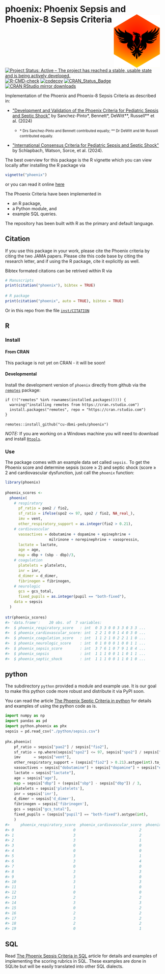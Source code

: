 <!-- README.md is generated from README.Rmd. Please edit that file -->



# phoenix: Phoenix Sepsis and Phoenix-8 Sepsis Criteria <img src="man/figures/hexsticker.png" width="150px" align="right"/>

[![Project Status: Active – The project has reached a stable, usable state and is being actively developed.](http://www.repostatus.org/badges/latest/active.svg)](https://www.repostatus.org/#active)
[![R-CMD-check](https://github.com/CU-DBMI-Peds/phoenix/actions/workflows/R-CMD-check.yaml/badge.svg)](https://github.com/CU-DBMI-Peds/phoenix/actions/workflows/R-CMD-check.yaml)
[![codecov](https://codecov.io/gh/CU-DBMI-Peds/phoenix/graph/badge.svg?token=PKLXJ9SQOD)](https://app.codecov.io/gh/CU-DBMI-Peds/phoenix)
[![CRAN_Status_Badge](https://www.r-pkg.org/badges/version/phoenix)](https://cran.r-project.org/package=phoenix)
[![CRAN RStudio mirror downloads](http://cranlogs.r-pkg.org/badges/phoenix)](http://www.r-pkg.org/pkg/phoenix)

Implementation of the Phoenix and Phoenix-8 Sepsis Criteria as
described in:

* ["Development and Validation of the Phoenix Criteria for Pediatric Sepsis and Septic Shock"](doi:10.1001/jama.2024.0196) by Sanchez-Pinto&ast;, Bennett&ast;, DeWitt&ast;&ast;, Russell&ast;&ast; et al. (2024)

  * <small> &ast; Drs Sanchez-Pinto and Bennett contributed equally; &ast;&ast; Dr DeWitt and Mr Russell contributed equally.</small>

* ["International Consensus Criteria for Pediatric Sepsis and Septic Shock"](doi:10.1001/jama.2024.0179) by Schlapbach, Watson, Sorce, et al. (2024).

The best overview for this package is the R vignette which you can view locally
after installing the R package via
```r
vignette("phoenix")
```
or you can read it online
[here](https://cu-dbmi-peds.github.io/phoenix/articles/phoenix.html)

The Phoenix Criteria have been implemented in

* an R package,
* a Python module, and
* example SQL queries.

The repository has been built with R as the primary and default language.

## Citation
If you use this package in your work, please cite the Phoenix criteria by citing
the two JAMA papers.  Please cite this code base by citing the research letter,
and if using the R package, cite it explicitly as well.

Bibtex formated citations can be retrived within R via

```r
# Manuscripts
print(citation("phoenix"), bibtex = TRUE)

# R package
print(citation("phoenix", auto = TRUE), bibtex = TRUE)
```
Or in this repo from the file
[`inst/CITATION`](https://github.com/CU-DBMI-Peds/phoenix/blob/main/inst/CITATION)


## R

### Install

#### From CRAN
This package is not yet on CRAN - it will be soon!

#### Developmental
Install the development version of `phoenix` directly from github via the
[`remotes`](https://github.com/r-lib/remotes/) package:

    if (!("remotes" %in% rownames(installed.packages()))) {
      warning("installing remotes from https://cran.rstudio.com")
      install.packages("remotes", repo = "https://cran.rstudio.com")
    }

    remotes::install_github("cu-dbmi-peds/phoenix")

*NOTE:* If you are working on a Windows machine you will need to download and
install [`Rtools`](https://cran.r-project.org/bin/windows/Rtools/).

### Use

The package comes with an example data set called `sepsis.`  To get the Phoenix
score and determine sepsis (score &geq; 2) and septic shock (score &geq; 2 and
cardiovascular dysfunction, just call the `phoenix` function:


```r
library(phoenix)

phoenix_scores <-
  phoenix(
    # respiratory
      pf_ratio = pao2 / fio2,
      sf_ratio = ifelse(spo2 <= 97, spo2 / fio2, NA_real_),
      imv = vent,
      other_respiratory_support = as.integer(fio2 > 0.21),
    # cardiovascular
      vasoactives = dobutamine + dopamine + epinephrine +
                    milrinone + norepinephrine + vasopressin,
      lactate = lactate,
      age = age,
      map = dbp + (sbp - dbp)/3,
    # coagulation
      platelets = platelets,
      inr = inr,
      d_dimer = d_dimer,
      fibrinogen = fibrinogen,
    # neurologic
      gcs = gcs_total,
      fixed_pupils = as.integer(pupil == "both-fixed"),
    data = sepsis
  )

str(phoenix_scores)
#> 'data.frame':	20 obs. of  7 variables:
#>  $ phoenix_respiratory_score   : int  0 3 3 0 0 3 3 0 3 3 ...
#>  $ phoenix_cardiovascular_score: int  2 2 1 0 0 1 4 0 3 0 ...
#>  $ phoenix_coagulation_score   : int  1 1 2 1 0 2 2 1 1 0 ...
#>  $ phoenix_neurologic_score    : int  0 1 0 0 0 1 0 0 1 1 ...
#>  $ phoenix_sepsis_score        : int  3 7 6 1 0 7 9 1 8 4 ...
#>  $ phoenix_sepsis              : int  1 1 1 0 0 1 1 0 1 1 ...
#>  $ phoenix_septic_shock        : int  1 1 1 0 0 1 1 0 1 0 ...
```

## python

The subdirectory `python` provided a module and example use.  It is our goal to
make this python code more robust and distribute it via PyPI soon.

You can read the article [The Phoenix Septic Criteria in python](https://cu-dbmi-peds.github.io/phoenix/articles/python.html)
for details and examples of using the python code as is.




```python
import numpy as np
import pandas as pd
import python.phoenix as phx
sepsis = pd.read_csv("./python/sepsis.csv")

phx.phoenix(
    pf_ratio = sepsis["pao2"] / sepsis["fio2"],
    sf_ratio = np.where(sepsis["spo2"] <= 97, sepsis["spo2"] / sepsis["fio2"], np.nan),
    imv      = sepsis["vent"],
    other_respiratory_support = (sepsis["fio2"] > 0.21).astype(int).to_numpy(),
    vasoactives = sepsis["dobutamine"] + sepsis["dopamine"] + sepsis["epinephrine"] + sepsis["milrinone"] + sepsis["norepinephrine"] + sepsis["vasopressin"],
    lactate = sepsis["lactate"],
    age = sepsis["age"],
    map = sepsis["dbp"] + (sepsis["sbp"] - sepsis["dbp"]) / 3,
    platelets = sepsis['platelets'],
    inr = sepsis['inr'],
    d_dimer = sepsis['d_dimer'],
    fibrinogen = sepsis['fibrinogen'],
    gcs = sepsis["gcs_total"],
    fixed_pupils = (sepsis["pupil"] == "both-fixed").astype(int),
    )
#>     phoenix_respiratory_score  phoenix_cardiovascular_score  phoenix_coagulation_score  phoenix_neurologic_score  phoenix_sepsis_score  phoenix_sepsis  phoenix_septic_shock
#> 0                           0                             2                          1                         0                     3               1                     1
#> 1                           3                             2                          1                         1                     7               1                     1
#> 2                           3                             1                          2                         0                     6               1                     1
#> 3                           0                             0                          1                         0                     1               0                     0
#> 4                           0                             0                          0                         0                     0               0                     0
#> 5                           3                             1                          2                         1                     7               1                     1
#> 6                           3                             4                          2                         0                     9               1                     1
#> 7                           0                             0                          1                         0                     1               0                     0
#> 8                           3                             3                          1                         1                     8               1                     1
#> 9                           3                             0                          0                         1                     4               1                     0
#> 10                          3                             3                          1                         2                     9               1                     1
#> 11                          1                             0                          0                         0                     1               0                     0
#> 12                          0                             0                          0                         0                     0               0                     0
#> 13                          2                             2                          1                         0                     5               1                     1
#> 14                          3                             3                          2                         0                     8               1                     1
#> 15                          0                             2                          1                         0                     3               1                     1
#> 16                          2                             2                          1                         0                     5               1                     1
#> 17                          3                             2                          2                         0                     7               1                     1
#> 18                          2                             2                          0                         0                     4               1                     1
#> 19                          0                             1                          1                         0                     2               1                     1
```


## SQL

Read [The Phoenix Sepsis Criteria in SQL](https://cu-dbmi-peds.github.io/phoenix/articles/sql.html)
article for details and examples of implementing the scoring rubrics in SQL.
These examples are done in SQLite but will be easily translated into other SQL
dialects.

